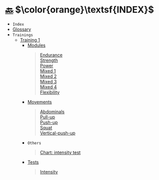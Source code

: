 # [:back:][back] $\color{orange}\textsf{INDEX}$

+ `Index`
+ [Glossary](glossary.md)
+ `Trainings`
  + [Training 1](training-1/training-1.md)
    + [Modules](training-1/modules/modules.md)
      > [Endurance](training-1/modules/endurance.md)  
      > [Strength](training-1/modules/strength.md)  
      > [Power](training-1/modules/power.md)  
      > [Mixed 1](training-1/modules/mixed-1.md)  
      > [Mixed 2](training-1/modules/mixed-2.md)  
      > [Mixed 3](training-1/modules/mixed-3.md)  
      > [Mixed 4](training-1/modules/mixed-4.md)  
      > [Flexibility](training-1/modules/flexibility.md)  
    + [Movements](training-1/training-1.md)
      > [Abdominals](training-1/movements/abdominal.md)  
      > [Pull-up](training-1/movements/pull-up.md)  
      > [Push-up](training-1/movements/push-up.md)  
      > [Squat](training-1/movements/squat.md)  
      > [Vertical-push-up](training-1/movements/vertical-push-up.md)  
    + `Others`
      > [Chart: intensity test](training-1/others/chart-intensity-test.md)
    + [Tests](training-1/tests/tests.md)
      > [Intensity](training-1/tests/intensity.md)  

<!-- internal -->
[back]: home.md "Training"
